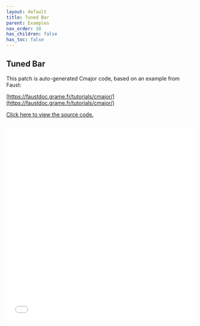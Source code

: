 ```yaml
---
layout: default
title: Tuned Bar
parent: Examples
nav_order: 10
has_children: false
has_toc: false
---
```


## Tuned Bar

This patch is auto-generated Cmajor code, based on an example from Faust:

[https://faustdoc.grame.fr/tutorials/cmajor/](https://faustdoc.grame.fr/tutorials/cmajor/)


<a href="https://github.com/sletz/cmajor/tree/faust-examples/examples/patches/STunedBar6" target="_blank">Click here to view the source code.</a>

<iframe style="display: inline-block; width: 100%; height: 32rem; border:none; padding-top: 1rem;"
        src="../../../assets/example_patches/STunedBar6/index.html">
</iframe>


